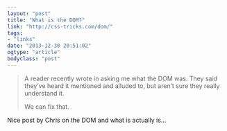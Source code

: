 ```yaml
---
layout: "post"
title: "What is the DOM?"
link: "http://css-tricks.com/dom/"
tags: 
- "links"
date: "2013-12-30 20:51:02"
ogtype: "article"
bodyclass: "post"
---
```


> A reader recently wrote in asking me what the DOM was. They said they’ve heard it mentioned and alluded to, but aren’t sure they really understand it.
> 
>  We can fix that.

Nice post by Chris on the DOM and what is actually is…